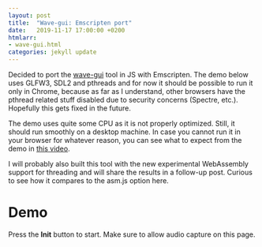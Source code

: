 ```yaml
---
layout: post
title:  "Wave-gui: Emscripten port"
date:   2019-11-17 17:00:00 +0200
htmlarr:
- wave-gui.html
categories: jekyll update
---
```


Decided to port the [wave-gui](https://github.com/legendexo/wave-gui) tool in JS with Emscripten.  The demo below uses
GLFW3, SDL2 and pthreads and for now it should be possible to run it only in Chrome, because as far as I understand,
other browsers have the pthread related stuff disabled due to security concerns (Spectre, etc.). Hopefully this gets
fixed in the future.

The demo uses quite some CPU as it is not properly optimized. Still, it should run smoothly on a desktop machine. In
case you cannot run it in your browser for whatever reason, you can see what to expect from the demo in <a
href="https://youtu.be/m58g1lhoQWg">this video</a>.

I will probably also built this tool with the new experimental WebAssembly support for threading and will share the
results in a follow-up post. Curious to see how it compares to the asm.js option here.

<h1>Demo</h1>

Press the **Init** button to start. Make sure to allow audio capture on this page.
